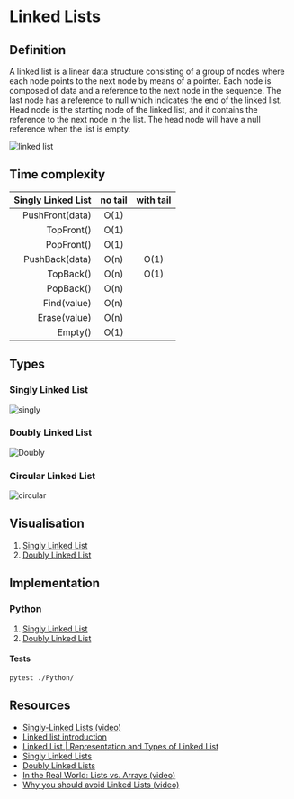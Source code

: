 # Linked Lists

## Definition

A linked list is a linear data structure consisting of a group of nodes where each node points to the next node by means of a pointer.
Each node is composed of data and a reference to the next node in the sequence. The last node has a reference to null which indicates the end of the linked list.
Head node is the starting node of the linked list, and it contains the reference to the next node in the list. The head node will have a null reference when the list is empty.

![linked list](https://upload.wikimedia.org/wikipedia/commons/thumb/6/6d/Singly-linked-list.svg/2560px-Singly-linked-list.svg.png)

## Time complexity

| Singly Linked List | no tail | with tail |
|-------------------:|:-------:|:---------:|
|    PushFront(data) |   O(1)  |           |
|         TopFront() |   O(1)  |           |
|         PopFront() |   O(1)  |           |
|     PushBack(data) |   O(n)  |    O(1)   |
|          TopBack() |   O(n)  |    O(1)   |
|          PopBack() |   O(n)  |           |
|        Find(value) |   O(n)  |           |
|       Erase(value) |   O(n)  |           |
|            Empty() |   O(1)  |           |

## Types

### Singly Linked List
![singly](https://upload.wikimedia.org/wikipedia/commons/thumb/6/6d/Singly-linked-list.svg/2560px-Singly-linked-list.svg.png)

### Doubly Linked List
![Doubly](https://upload.wikimedia.org/wikipedia/commons/thumb/5/5e/Doubly-linked-list.svg/2560px-Doubly-linked-list.svg.png)

### Circular Linked List
![circular](https://upload.wikimedia.org/wikipedia/commons/thumb/d/df/Circularly-linked-list.svg/2560px-Circularly-linked-list.svg.png)

## Visualisation

1. [Singly Linked List](https://pythontutor.com/visualize.html#code=class%20Node%28object%29%3A%0A%20%20%20%20%0A%20%20%20%20def%20__init__%28self,%20value%29%3A%0A%20%20%20%20%20%20%20%20self.value%20%3D%20value%0A%20%20%20%20%20%20%20%20self.next%20%3D%20None%0A%20%20%20%20%20%20%0A%0Aclass%20SinglyLinkedList%28object%29%3A%0A%20%20%20%20%0A%20%20%20%20def%20__init__%28self%29%3A%0A%20%20%20%20%20%20%20%20self.head%20%3D%20None%0A%0A%20%20%20%20def%20push_front%28self,%20value%29%3A%0A%20%20%20%20%20%20%20%20node%20%3D%20Node%28value%29%0A%20%20%20%20%20%20%20%20node.next%20%3D%20self.head%0A%20%20%20%20%20%20%20%20self.head%20%3D%20node%0A%20%20%20%20%20%20%20%20%0A%20%20%20%20def%20top_front%28self%29%3A%0A%20%20%20%20%20%20%20%20if%20self.head%3A%0A%20%20%20%20%20%20%20%20%20%20%20%20return%20self.head.value%0A%20%20%20%20%0A%20%20%20%20def%20pop_front%28self%29%3A%0A%20%20%20%20%20%20%20%20if%20self.head%3A%0A%20%20%20%20%20%20%20%20%20%20%20%20node%20%3D%20self.head.next%0A%20%20%20%20%20%20%20%20%20%20%20%20del%20self.head%0A%20%20%20%20%20%20%20%20%20%20%20%20self.head%20%3D%20node%0A%0A%20%20%20%20def%20push_back%28self,%20value%29%3A%0A%20%20%20%20%20%20%20%20if%20self.head%3A%0A%20%20%20%20%20%20%20%20%20%20%20%20node%20%3D%20self.head%0A%20%20%20%20%20%20%20%20%20%20%20%20while%20node.next%3A%0A%20%20%20%20%20%20%20%20%20%20%20%20%20%20%20%20node%20%3D%20node.next%0A%20%20%20%20%20%20%20%20%20%20%20%20node.next%20%3D%20Node%28value%29%0A%20%20%20%20%20%20%20%20else%3A%0A%20%20%20%20%20%20%20%20%20%20%20%20self.head%20%3D%20Node%28value%29%0A%20%20%20%20%0A%20%20%20%20def%20top_back%28self%29%3A%0A%20%20%20%20%20%20%20%20if%20self.head%3A%0A%20%20%20%20%20%20%20%20%20%20%20%20node%20%3D%20self.head%0A%20%20%20%20%20%20%20%20%20%20%20%20while%20node.next%3A%0A%20%20%20%20%20%20%20%20%20%20%20%20%20%20%20%20node%20%3D%20node.next%0A%0A%20%20%20%20%20%20%20%20%20%20%20%20return%20node.value%0A%0A%20%20%20%20def%20pop_back%28self%29%3A%0A%20%20%20%20%20%20%20%20if%20self.head%3A%0A%20%20%20%20%20%20%20%20%20%20%20%20if%20not%20self.head.next%3A%0A%20%20%20%20%20%20%20%20%20%20%20%20%20%20%20%20del%20self.head%0A%20%20%20%20%20%20%20%20%20%20%20%20%20%20%20%20self.head%20%3D%20None%0A%20%20%20%20%20%20%20%20%20%20%20%20else%3A%0A%20%20%20%20%20%20%20%20%20%20%20%20%20%20%20%20node%20%3D%20self.head%0A%20%20%20%20%20%20%20%20%20%20%20%20%20%20%20%20while%20node.next.next%3A%0A%20%20%20%20%20%20%20%20%20%20%20%20%20%20%20%20%20%20%20%20node%20%3D%20node.next%0A%20%20%20%20%20%20%20%20%20%20%20%20%20%20%20%20del%20node.next%0A%20%20%20%20%20%20%20%20%20%20%20%20%20%20%20%20node.next%20%3D%20None%0A%0A%20%20%20%20def%20find%28self,%20value%29%3A%0A%20%20%20%20%20%20%20%20node%20%3D%20self.head%0A%20%20%20%20%20%20%20%20while%20node%3A%0A%20%20%20%20%20%20%20%20%20%20%20%20if%20node.value%20%3D%3D%20value%3A%0A%20%20%20%20%20%20%20%20%20%20%20%20%20%20%20%20return%20True%0A%0A%20%20%20%20%20%20%20%20%20%20%20%20node%20%3D%20node.next%0A%20%20%20%20%20%20%20%20return%20False%0A%20%20%20%20%0A%20%20%20%20def%20erase%28self,%20value%29%3A%0A%20%20%20%20%20%20%20%20node%20%3D%20self.head%0A%20%20%20%20%20%20%20%20prev%20%3D%20None%0A%20%20%20%20%20%20%20%20while%20node%3A%0A%20%20%20%20%20%20%20%20%20%20%20%20if%20node.value%20%3D%3D%20value%3A%0A%20%20%20%20%20%20%20%20%20%20%20%20%20%20%20%20if%20prev%3A%0A%20%20%20%20%20%20%20%20%20%20%20%20%20%20%20%20%20%20%20%20prev.next%20%3D%20node.next%0A%20%20%20%20%20%20%20%20%20%20%20%20%20%20%20%20else%3A%0A%20%20%20%20%20%20%20%20%20%20%20%20%20%20%20%20%20%20%20%20self.head%20%3D%20node.next%0A%20%20%20%20%20%20%20%20%20%20%20%20%20%20%20%20del%20node%0A%20%20%20%20%20%20%20%20%20%20%20%20%20%20%20%20break%0A%20%20%20%20%20%20%20%20%20%20%20%20prev%20%3D%20node%0A%20%20%20%20%20%20%20%20%20%20%20%20node%20%3D%20node.next%0A%0A%20%20%20%20def%20length%28self%29%3A%0A%20%20%20%20%20%20%20%20node%20%3D%20self.head%0A%20%20%20%20%20%20%20%20count%20%3D%200%0A%20%20%20%20%20%20%20%20while%20node%3A%0A%20%20%20%20%20%20%20%20%20%20%20%20count%20%2B%3D%201%0A%20%20%20%20%20%20%20%20%20%20%20%20node%20%3D%20node.next%0A%20%20%20%20%20%20%20%20return%20count%0A%0A%20%20%20%20def%20empty%28self%29%3A%0A%20%20%20%20%20%20%20%20return%20not%20self.head%0A%0A%23%20Comment%20and%20experiment%20with%20available%20operations%0Aobj%20%3D%20SinglyLinkedList%28%29%0Aobj.push_front%281%29%0Aobj.push_front%282%29%0Aobj.push_front%283%29%0Aobj.length%28%29%0Aobj.find%282%29%0Aobj.pop_front%28%29%0Aobj.pop_front%28%29%0Aobj.push_back%282%29%0Aobj.push_back%283%29%0Aobj.pop_back%28%29%0Aobj.pop_back%28%29%0A&cumulative=false&curInstr=0&heapPrimitives=nevernest&mode=display&origin=opt-frontend.js&py=3&rawInputLstJSON=%5B%5D&textReferences=false)
2. [Doubly Linked List](https://pythontutor.com/visualize.html#code=class%20Node%28object%29%3A%0A%0A%20%20%20%20def%20__init__%28self,%20value%29%3A%0A%20%20%20%20%20%20%20%20self.value%20%3D%20value%0A%20%20%20%20%20%20%20%20self.prev%20%3D%20None%0A%20%20%20%20%20%20%20%20self.next%20%3D%20None%0A%0A%0Aclass%20DoublyLinkedList%28object%29%3A%0A%0A%20%20%20%20def%20__init__%28self%29%3A%0A%20%20%20%20%20%20%20%20self.head%20%3D%20None%0A%0A%20%20%20%20def%20push_front%28self,%20value%29%3A%0A%20%20%20%20%20%20%20%20node%20%3D%20Node%28value%29%0A%20%20%20%20%20%20%20%20if%20self.head%3A%0A%20%20%20%20%20%20%20%20%20%20%20%20node.next%20%3D%20self.head%0A%20%20%20%20%20%20%20%20%20%20%20%20self.head.prev%20%3D%20node%0A%20%20%20%20%20%20%20%20self.head%20%3D%20node%0A%0A%20%20%20%20def%20top_front%28self%29%3A%0A%20%20%20%20%20%20%20%20if%20self.head%3A%0A%20%20%20%20%20%20%20%20%20%20%20%20return%20self.head.value%0A%0A%20%20%20%20def%20pop_front%28self%29%3A%0A%20%20%20%20%20%20%20%20if%20self.head%3A%0A%20%20%20%20%20%20%20%20%20%20%20%20node%20%3D%20self.head.next%0A%20%20%20%20%20%20%20%20%20%20%20%20if%20node%3A%0A%20%20%20%20%20%20%20%20%20%20%20%20%20%20%20%20node.prev%20%3D%20None%0A%20%20%20%20%20%20%20%20%20%20%20%20del%20self.head%0A%20%20%20%20%20%20%20%20%20%20%20%20self.head%20%3D%20node%0A%0A%20%20%20%20def%20push_back%28self,%20value%29%3A%0A%20%20%20%20%20%20%20%20if%20self.head%3A%0A%20%20%20%20%20%20%20%20%20%20%20%20node%20%3D%20self.head%0A%20%20%20%20%20%20%20%20%20%20%20%20while%20node.next%3A%0A%20%20%20%20%20%20%20%20%20%20%20%20%20%20%20%20node%20%3D%20node.next%0A%20%20%20%20%20%20%20%20%20%20%20%20node.next%20%3D%20Node%28value%29%0A%20%20%20%20%20%20%20%20%20%20%20%20node.next.prev%20%3D%20node%0A%20%20%20%20%20%20%20%20else%3A%0A%20%20%20%20%20%20%20%20%20%20%20%20self.head%20%3D%20Node%28value%29%0A%0A%20%20%20%20def%20top_back%28self%29%3A%0A%20%20%20%20%20%20%20%20if%20self.head%3A%0A%20%20%20%20%20%20%20%20%20%20%20%20node%20%3D%20self.head%0A%20%20%20%20%20%20%20%20%20%20%20%20while%20node.next%3A%0A%20%20%20%20%20%20%20%20%20%20%20%20%20%20%20%20node%20%3D%20node.next%0A%20%20%20%20%20%20%20%20%20%20%20%20return%20node.value%0A%0A%20%20%20%20def%20pop_back%28self%29%3A%0A%20%20%20%20%20%20%20%20if%20self.head%3A%0A%20%20%20%20%20%20%20%20%20%20%20%20if%20not%20self.head.next%3A%0A%20%20%20%20%20%20%20%20%20%20%20%20%20%20%20%20del%20self.head%0A%20%20%20%20%20%20%20%20%20%20%20%20%20%20%20%20self.head%20%3D%20None%0A%20%20%20%20%20%20%20%20%20%20%20%20else%3A%0A%20%20%20%20%20%20%20%20%20%20%20%20%20%20%20%20node%20%3D%20self.head%0A%20%20%20%20%20%20%20%20%20%20%20%20%20%20%20%20while%20node.next.next%3A%0A%20%20%20%20%20%20%20%20%20%20%20%20%20%20%20%20%20%20%20%20node%20%3D%20node.next%0A%20%20%20%20%20%20%20%20%20%20%20%20%20%20%20%20del%20node.next%0A%20%20%20%20%20%20%20%20%20%20%20%20%20%20%20%20node.next%20%3D%20None%0A%0A%20%20%20%20def%20find%28self,%20value%29%3A%0A%20%20%20%20%20%20%20%20node%20%3D%20self.head%0A%20%20%20%20%20%20%20%20while%20node%3A%0A%20%20%20%20%20%20%20%20%20%20%20%20if%20node.value%20%3D%3D%20value%3A%0A%20%20%20%20%20%20%20%20%20%20%20%20%20%20%20%20return%20True%0A%20%20%20%20%20%20%20%20%20%20%20%20node%20%3D%20node.next%0A%0A%20%20%20%20%20%20%20%20return%20False%0A%0A%20%20%20%20def%20erase%28self,%20value%29%3A%0A%20%20%20%20%20%20%20%20node%20%3D%20self.head%0A%20%20%20%20%20%20%20%20while%20node%3A%0A%20%20%20%20%20%20%20%20%20%20%20%20if%20node.value%20%3D%3D%20value%3A%0A%20%20%20%20%20%20%20%20%20%20%20%20%20%20%20%20if%20node.prev%3A%0A%20%20%20%20%20%20%20%20%20%20%20%20%20%20%20%20%20%20%20%20node.prev.next%20%3D%20None%0A%20%20%20%20%20%20%20%20%20%20%20%20%20%20%20%20%20%20%20%20if%20node.next%3A%0A%20%20%20%20%20%20%20%20%20%20%20%20%20%20%20%20%20%20%20%20%20%20%20%20node.prev.next%20%3D%20node.next%0A%20%20%20%20%20%20%20%20%20%20%20%20%20%20%20%20%20%20%20%20%20%20%20%20node.next.prev%20%3D%20node.prev%0A%20%20%20%20%20%20%20%20%20%20%20%20%20%20%20%20else%3A%0A%20%20%20%20%20%20%20%20%20%20%20%20%20%20%20%20%20%20%20%20self.head%20%3D%20None%0A%20%20%20%20%20%20%20%20%20%20%20%20%20%20%20%20%20%20%20%20if%20node.next%3A%0A%20%20%20%20%20%20%20%20%20%20%20%20%20%20%20%20%20%20%20%20%20%20%20%20self.head%20%3D%20node.next%0A%20%20%20%20%20%20%20%20%20%20%20%20%20%20%20%20%20%20%20%20%20%20%20%20self.head.prev%20%3D%20None%0A%20%20%20%20%20%20%20%20%20%20%20%20%20%20%20%20del%20node%0A%20%20%20%20%20%20%20%20%20%20%20%20%20%20%20%20break%0A%20%20%20%20%20%20%20%20%20%20%20%20node%20%3D%20node.next%0A%0A%20%20%20%20def%20length%28self%29%3A%0A%20%20%20%20%20%20%20%20node%20%3D%20self.head%0A%20%20%20%20%20%20%20%20count%20%3D%200%0A%20%20%20%20%20%20%20%20while%20node%3A%0A%20%20%20%20%20%20%20%20%20%20%20%20count%20%2B%3D%201%0A%20%20%20%20%20%20%20%20%20%20%20%20node%20%3D%20node.next%0A%20%20%20%20%20%20%20%20return%20count%0A%0A%20%20%20%20def%20empty%28self%29%3A%0A%20%20%20%20%20%20%20%20return%20not%20self.head%0A%0Aobj%20%3D%20DoublyLinkedList%28%29%0Aobj.push_front%281%29%0Aobj.push_front%282%29%0Aobj.push_front%283%29%0Aobj.length%28%29%0Aobj.find%282%29%0Aobj.pop_front%28%29%0Aobj.pop_front%28%29%0Aobj.push_back%282%29%0Aobj.push_back%283%29%0Aobj.pop_back%28%29%0Aobj.pop_back%28%29&cumulative=false&curInstr=0&heapPrimitives=nevernest&mode=display&origin=opt-frontend.js&py=3&rawInputLstJSON=%5B%5D&textReferences=false)

## Implementation

### Python

1. [Singly Linked List](https://github.com/rszamszur/google-interview-preparation/blob/master/2.Data_Structures/2.Linked_Lists/Python/singly.py)
2. [Doubly Linked List](https://github.com/rszamszur/google-interview-preparation/blob/master/2.Data_Structures/2.Linked_Lists/Python/doubly.py)

#### Tests

```shell
pytest ./Python/
```

## Resources

- [Singly-Linked Lists (video)](https://www.coursera.org/lecture/data-structures/singly-linked-lists-kHhgK)
- [Linked list introduction](https://www.atnyla.com/tutorial/linked-list-introduction/3/307)
- [Linked List | Representation and Types of Linked List](https://dev.faceprep.in/data-structures/linked-list-introduction/)
- [Singly Linked Lists](https://www.atnyla.com/tutorial/singly-linked-list/3/309)
- [Doubly Linked Lists](https://www.atnyla.com/tutorial/doubly-linked-list/3/310)
- [In the Real World: Lists vs. Arrays (video)](https://www.coursera.org/lecture/data-structures-optimizing-performance/in-the-real-world-lists-vs-arrays-QUaUd)
- [Why you should avoid Linked Lists (video)](https://youtu.be/YQs6IC-vgmo)
